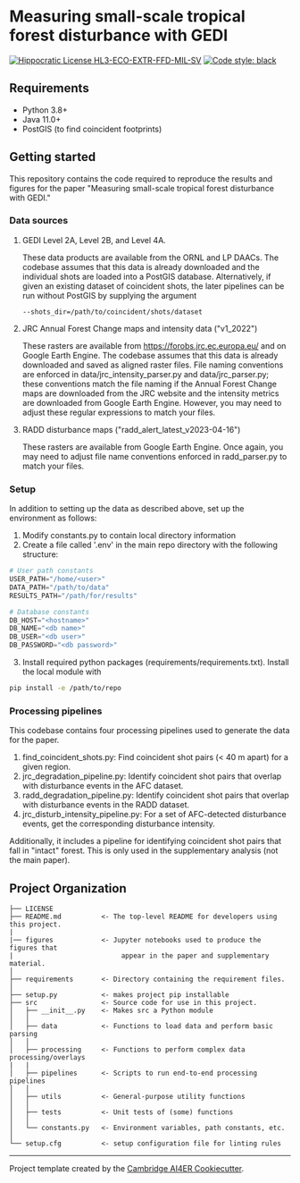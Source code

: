 # Measuring small-scale tropical forest disturbance with GEDI
[![Hippocratic License HL3-ECO-EXTR-FFD-MIL-SV](https://img.shields.io/static/v1?label=Hippocratic%20License&message=HL3-ECO-EXTR-FFD-MIL-SV&labelColor=5e2751&color=bc8c3d)](https://firstdonoharm.dev/version/3/0/eco-extr-ffd-mil-sv.html)
 <a href="https://github.com/psf/black"><img alt="Code style: black" src="https://img.shields.io/badge/code%20style-black-000000.svg"></a>

## Requirements
- Python 3.8+
- Java 11.0+
- PostGIS (to find coincident footprints)

## Getting started

This repository contains the code required to reproduce the results and figures
for the paper "Measuring small-scale tropical forest disturbance with GEDI."

### Data sources
1. GEDI Level 2A, Level 2B, and Level 4A.

    These data products are available from the ORNL and LP DAACs. The codebase
    assumes that this data is already downloaded and the individual shots are 
    loaded into a PostGIS database. Alternatively, if given an existing
    dataset of coincident shots, the later pipelines can be run without PostGIS
    by supplying the argument <p>`--shots_dir=/path/to/coincident/shots/dataset`</p>

2. JRC Annual Forest Change maps and intensity data ("v1_2022")

    These rasters are available from https://forobs.jrc.ec.europa.eu/ and on
    Google Earth Engine. The codebase assumes that this data is already downloaded
    and saved as aligned raster files. File naming conventions are enforced in
    data/jrc_intensity_parser.py and data/jrc_parser.py; these conventions match
    the file naming if the Annual Forest Change maps are downloaded from the
    JRC website and the intensity metrics are downloaded from Google Earth Engine.
    However, you may need to adjust these regular expressions to match your files.

3. RADD disturbance maps ("radd_alert_latest_v2023-04-16")

    These rasters are available from Google Earth Engine. Once again, you may
    need to adjust file name conventions enforced in radd_parser.py to match your files.

### Setup
In addition to setting up the data as described above, set up the environment as follows:
1. Modify constants.py to contain local directory information
2. Create a file called '.env' in the main repo directory with the following structure:
```python
# User path constants
USER_PATH="/home/<user>"
DATA_PATH="/path/to/data"
RESULTS_PATH="/path/for/results"

# Database constants
DB_HOST="<hostname>"
DB_NAME="<db name>"
DB_USER="<db user>"
DB_PASSWORD="<db password>"
```
3. Install required python packages (requirements/requirements.txt). Install the local module with
```sh
pip install -e /path/to/repo
```

### Processing pipelines
This codebase contains four processing pipelines used to generate the data for
the paper.

1. find_coincident_shots.py: Find coincident shot pairs (< 40 m apart) for a given region.
2. jrc_degradation_pipeline.py: Identify coincident shot pairs that overlap with disturbance events in the AFC dataset.
3. radd_degradation_pipeline.py: Identify coincident shot pairs that overlap with disturbance events in the RADD dataset.
4. jrc_disturb_intensity_pipeline.py: For a set of AFC-detected disturbance events, get the corresponding disturbance intensity.

Additionally, it includes a pipeline for identifying coincident shot pairs that fall in "intact" forest. This is only used in the supplementary analysis (not the main paper).

## Project Organization
```
├── LICENSE
├── README.md          <- The top-level README for developers using this project.
|
|── figures            <- Jupyter notebooks used to produce the figures that
|                           appear in the paper and supplementary material.
│
├── requirements       <- Directory containing the requirement files.
│
├── setup.py           <- makes project pip installable 
├── src                <- Source code for use in this project.
│   ├── __init__.py    <- Makes src a Python module
│   │
│   ├── data           <- Functions to load data and perform basic parsing
│   │
│   ├── processing     <- Functions to perform complex data processing/overlays
|   |
│   ├── pipelines      <- Scripts to run end-to-end processing pipelines
│   │
│   ├── utils          <- General-purpose utility functions
│   │
│   ├── tests          <- Unit tests of (some) functions
│   │
│   └── constants.py   <- Environment variables, path constants, etc.
│
└── setup.cfg          <- setup configuration file for linting rules
```

---------------------

Project template created by the [Cambridge AI4ER Cookiecutter](https://github.com/ai4er-cdt/ai4er-cookiecutter).
